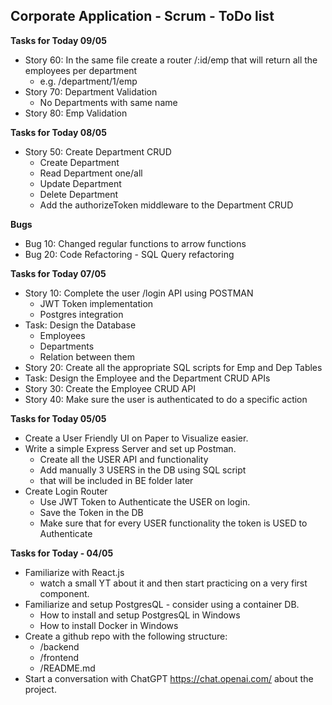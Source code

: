 ## **Corporate Application - Scrum - ToDo list**




**Tasks for Today 09/05**

- Story 60: In the same file create a router /:id/emp that will return all the employees per department
  - e.g. /department/1/emp
- Story 70: Department Validation
  - No Departments with same name
- Story 80: Emp Validation


**Tasks for Today 08/05**

- Story 50: Create Department CRUD
  - Create Department
  - Read Department one/all
  - Update Department
  - Delete Department
  - Add the authorizeToken middleware to the Department CRUD


**Bugs**

- Bug 10: Changed regular functions to arrow functions
- Bug 20: Code Refactoring - SQL Query refactoring

**Tasks for Today 07/05**

- Story 10: Complete the user /login API using POSTMAN
  - JWT Token implementation
  - Postgres integration
- Task: Design the Database
  - Employees
  - Departments
  - Relation between them
- Story 20: Create all the appropriate SQL scripts for Emp and Dep Tables
- Task: Design the Employee and the Department CRUD APIs
- Story 30: Create the Employee CRUD API
- Story 40: Make sure the user is authenticated to do a specific action

**Tasks for Today 05/05**

- Create a User Friendly UI on Paper to Visualize easier.
- Write a simple Express Server and set up Postman.
  - Create all the USER API and functionality
  - Add manually 3 USERS in the DB using SQL script
  - that will be included in BE folder later
- Create Login Router
  - Use JWT Token to Authenticate the USER on login.
  - Save the Token in the DB
  - Make sure that for every USER functionality the token is USED to Authenticate

**Tasks for Today - 04/05**

- Familiarize with React.js
  - watch a small YT about it and then start practicing on a very first component.
- Familiarize and setup PostgresQL - consider using a container DB.
  - How to install and setup PostgresQL in Windows
  - How to install Docker in Windows
- Create a github repo with the following structure:
  - /backend
  - /frontend
  - /README.md
- Start a conversation with ChatGPT https://chat.openai.com/ about the project.
